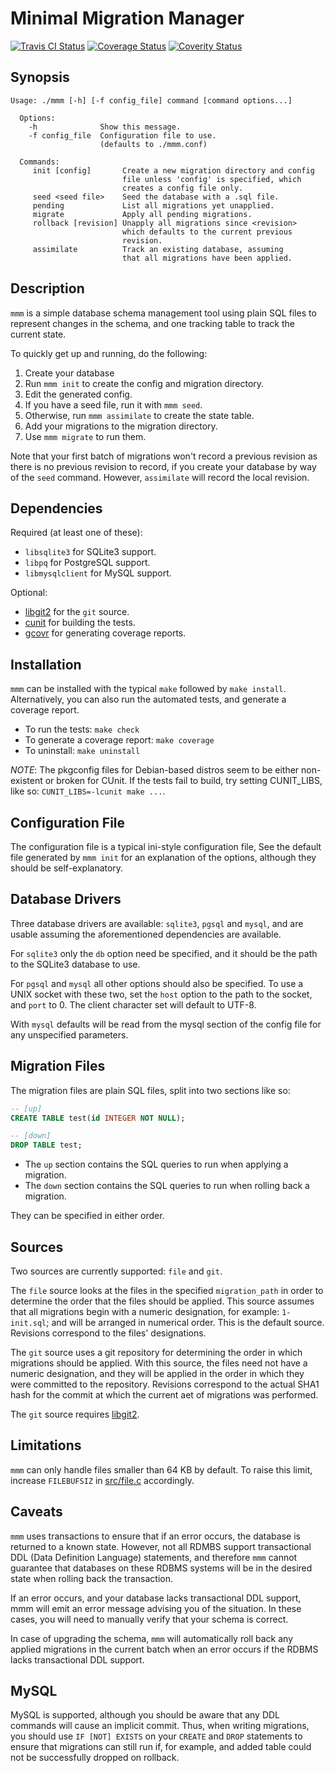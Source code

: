Minimal Migration Manager
=========================

[![Travis CI Status](https://secure.travis-ci.org/thentenaar/mmm.svg?branch=master)](https://travis-ci.org/thentenaar/mmm)
[![Coverage Status](https://coveralls.io/repos/thentenaar/mmm/badge.svg?branch=master)](https://coveralls.io/r/thentenaar/mmm)
[![Coverity Status](https://scan.coverity.com/projects/5663/badge.svg)](https://scan.coverity.com/projects/5663)

Synopsis
--------
```
Usage: ./mmm [-h] [-f config_file] command [command options...]

  Options:
    -h              Show this message.
    -f config_file  Configuration file to use.
                    (defaults to ./mmm.conf)

  Commands:
     init [config]       Create a new migration directory and config
                         file unless 'config' is specified, which
                         creates a config file only.
     seed <seed file>    Seed the database with a .sql file.
     pending             List all migrations yet unapplied.
     migrate             Apply all pending migrations.
     rollback [revision] Unapply all migrations since <revision>
                         which defaults to the current previous
                         revision.
     assimilate          Track an existing database, assuming
                         that all migrations have been applied.
```

Description
-----------

``mmm`` is a simple database schema management tool using plain SQL
files to represent changes in the schema, and one tracking table
to track the current state.

To quickly get up and running, do the following:

1. Create your database
2. Run ``mmm init`` to create the config and migration directory.
3. Edit the generated config.
4. If you have a seed file, run it with ``mmm seed``.
5. Otherwise, run ``mmm assimilate`` to create the state table.
6. Add your migrations to the migration directory.
7. Use ``mmm migrate`` to run them.

Note that your first batch of migrations won't record a previous revision
as there is no previous revision to record, if you create your database
by way of the ``seed`` command. However, ``assimilate`` will record
the local revision.

Dependencies
------------

Required (at least one of these):
  - ``libsqlite3`` for SQLite3 support.
  - ``libpq`` for PostgreSQL support.
  - ``libmysqlclient`` for MySQL support.

Optional:
  - [libgit2](https://libgit2.github.com) for the ``git`` source.
  - [cunit](http://cunit.sourceforge.net) for building the tests.
  - [gcovr](http://gcovr.com) for generating coverage reports.

Installation
------------

``mmm`` can be installed with the typical ``make`` followed by
``make install``. Alternatively, you can also run the automated
tests, and generate a coverage report.

- To run the tests: ``make check``
- To generate a coverage report: ``make coverage``
- To uninstall: ``make uninstall``

*NOTE*: The pkgconfig files for Debian-based distros seem to be
either non-existent or broken for CUnit. If the tests fail to build,
try setting CUNIT_LIBS, like so:  ``CUNIT_LIBS=-lcunit make ...``.

Configuration File
------------------

The configuration file is a typical ini-style configuration file,
See the default file generated by ``mmm init`` for an explanation of
the options, although they should be self-explanatory.

Database Drivers
----------------

Three database drivers are available: ``sqlite3``, ``pgsql`` and
``mysql``, and are usable assuming the aforementioned dependencies
are available.

For ``sqlite3`` only the ``db`` option need be specified, and it should
be the path to the SQLite3 database to use.

For ``pgsql`` and ``mysql`` all other options should also be specified.
To use a UNIX socket with these two, set the ``host`` option to the
path to the socket, and ``port`` to 0. The client character set will
default to UTF-8.

With ``mysql`` defaults will be read from the mysql section of the
config file for any unspecified parameters.

Migration Files
---------------

The migration files are plain SQL files, split into two sections like
so:
```sql
-- [up]
CREATE TABLE test(id INTEGER NOT NULL);

-- [down]
DROP TABLE test;
```

- The ``up`` section contains the SQL queries to run when applying a
migration.
- The ``down`` section contains the SQL queries to run when rolling back
a migration.

They can be specified in either order.

Sources
-------

Two sources are currently supported: ``file`` and ``git``.

The ``file`` source looks at the files in the specified
``migration_path`` in order to determine the order that the
files should be applied. This source assumes that all migrations
begin with a numeric designation, for example: ``1-init.sql``;
and will be arranged in numerical order. This is the default
source. Revisions correspond to the files' designations.

The ``git`` source uses a git repository for determining the order
in which migrations should be applied. With this source, the files
need not have a numeric designation, and they will be applied in
the order in which they were committed to the repository. Revisions
correspond to the actual SHA1 hash for the commit at which the
current aet of migrations was performed.

The ``git`` source requires [libgit2](https://libgit2.github.com).

Limitations
-----------

``mmm`` can only handle files smaller than 64 KB by default. To raise
this limit, increase ``FILEBUFSIZ`` in [src/file.c](src/file.c)
accordingly.

Caveats
-------

``mmm`` uses transactions to ensure that if an error occurs, the
database is returned to a known state. However, not all RDMBS support
transactional DDL (Data Definition Language) statements, and therefore
``mmm`` cannot guarantee that databases on these RDBMS systems will be
in the desired state when rolling back the transaction.

If an error occurs, and your database lacks transactional DDL support,
mmm will emit an error message advising you of the situation. In these
cases, you will need to manually verify that your schema is correct.

In case of upgrading the schema, ``mmm`` will automatically roll back
any applied migrations in the current batch when an error occurs if the
RDBMS lacks transactional DDL support.

MySQL
-----

MySQL is supported, although you should be aware that any DDL commands
will cause an implicit commit. Thus, when writing migrations, you should use ``IF [NOT] EXISTS`` on your ``CREATE`` and ``DROP`` statements to
ensure that migrations can still run if, for example, and added table
could not be successfully dropped on rollback.

